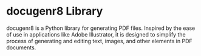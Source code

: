 # docugenr8 Library

docugenr8 is a Python library for generating PDF files. Inspired by the ease of use in applications like Adobe Illustrator, it is designed to simplify the process of generating and editing text, images, and other elements in PDF documents.